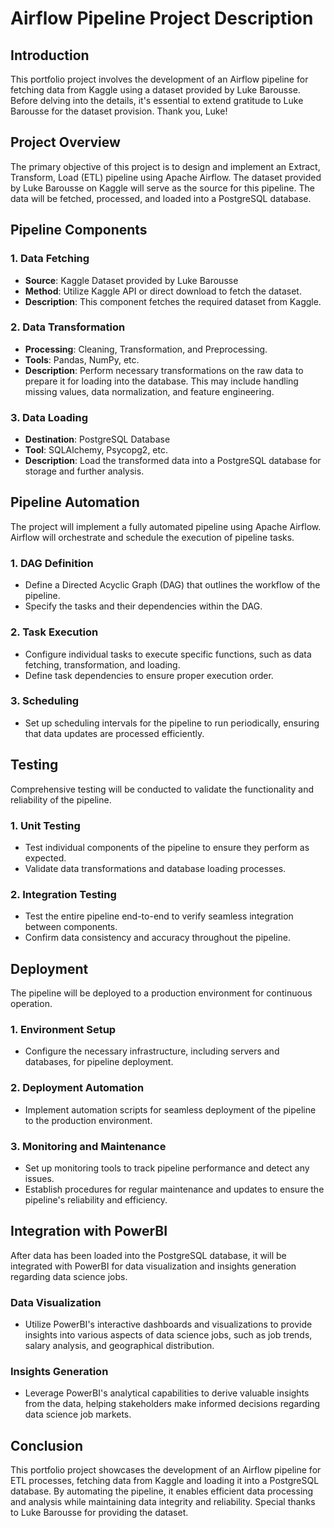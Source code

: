 # Airflow Pipeline Project Description

## Introduction
This portfolio project involves the development of an Airflow pipeline for fetching data from Kaggle using a dataset provided by Luke Barousse. Before delving into the details, it's essential to extend gratitude to Luke Barousse for the dataset provision. Thank you, Luke!

## Project Overview
The primary objective of this project is to design and implement an Extract, Transform, Load (ETL) pipeline using Apache Airflow. The dataset provided by Luke Barousse on Kaggle will serve as the source for this pipeline. The data will be fetched, processed, and loaded into a PostgreSQL database.

## Pipeline Components
### 1. Data Fetching
- **Source**: Kaggle Dataset provided by Luke Barousse
- **Method**: Utilize Kaggle API or direct download to fetch the dataset.
- **Description**: This component fetches the required dataset from Kaggle. 

### 2. Data Transformation
- **Processing**: Cleaning, Transformation, and Preprocessing.
- **Tools**: Pandas, NumPy, etc.
- **Description**: Perform necessary transformations on the raw data to prepare it for loading into the database. This may include handling missing values, data normalization, and feature engineering.

### 3. Data Loading
- **Destination**: PostgreSQL Database
- **Tool**: SQLAlchemy, Psycopg2, etc.
- **Description**: Load the transformed data into a PostgreSQL database for storage and further analysis.

## Pipeline Automation
The project will implement a fully automated pipeline using Apache Airflow. Airflow will orchestrate and schedule the execution of pipeline tasks.

### 1. DAG Definition
- Define a Directed Acyclic Graph (DAG) that outlines the workflow of the pipeline.
- Specify the tasks and their dependencies within the DAG.

### 2. Task Execution
- Configure individual tasks to execute specific functions, such as data fetching, transformation, and loading.
- Define task dependencies to ensure proper execution order.

### 3. Scheduling
- Set up scheduling intervals for the pipeline to run periodically, ensuring that data updates are processed efficiently.

## Testing
Comprehensive testing will be conducted to validate the functionality and reliability of the pipeline.

### 1. Unit Testing
- Test individual components of the pipeline to ensure they perform as expected.
- Validate data transformations and database loading processes.

### 2. Integration Testing
- Test the entire pipeline end-to-end to verify seamless integration between components.
- Confirm data consistency and accuracy throughout the pipeline.

## Deployment
The pipeline will be deployed to a production environment for continuous operation.

### 1. Environment Setup
- Configure the necessary infrastructure, including servers and databases, for pipeline deployment.

### 2. Deployment Automation
- Implement automation scripts for seamless deployment of the pipeline to the production environment.

### 3. Monitoring and Maintenance
- Set up monitoring tools to track pipeline performance and detect any issues.
- Establish procedures for regular maintenance and updates to ensure the pipeline's reliability and efficiency.

## Integration with PowerBI
After data has been loaded into the PostgreSQL database, it will be integrated with PowerBI for data visualization and insights generation regarding data science jobs.

### Data Visualization
- Utilize PowerBI's interactive dashboards and visualizations to provide insights into various aspects of data science jobs, such as job trends, salary analysis, and geographical distribution.

### Insights Generation
- Leverage PowerBI's analytical capabilities to derive valuable insights from the data, helping stakeholders make informed decisions regarding data science job markets.

## Conclusion
This portfolio project showcases the development of an Airflow pipeline for ETL processes, fetching data from Kaggle and loading it into a PostgreSQL database. By automating the pipeline, it enables efficient data processing and analysis while maintaining data integrity and reliability. Special thanks to Luke Barousse for providing the dataset.
